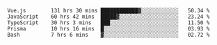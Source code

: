 <!--START_SECTION:waka-->

```text
Vue.js        131 hrs 30 mins ████████████▓░░░░░░░░░░░░   50.34 %
JavaScript    60 hrs 42 mins  █████▓░░░░░░░░░░░░░░░░░░░   23.24 %
TypeScript    30 hrs 3 mins   ███░░░░░░░░░░░░░░░░░░░░░░   11.50 %
Prisma        10 hrs 16 mins  █░░░░░░░░░░░░░░░░░░░░░░░░   03.93 %
Bash          7 hrs 6 mins    ▓░░░░░░░░░░░░░░░░░░░░░░░░   02.72 %
```

<!--END_SECTION:waka-->
